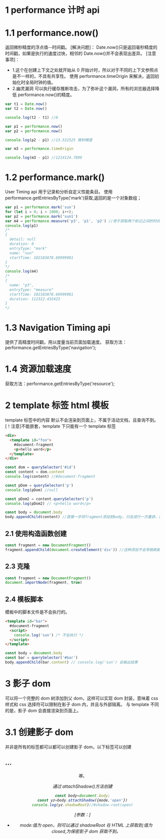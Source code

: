 # 1 performance 计时 api

# 1.1 performance.now()

返回微秒精度的浮点值--时间戳。
[解决问题]：
Date.now()只是返回毫秒精度的时间戳，如果是执行的速度过快，相邻的 Date.now()并不会表现出差异。
[注意事项]：

- 1.这个在创建上下文之处就开始从 0 开始计时，所以对于不同的上下文参照点是不一样的，不具有共享性。
  使用 performance.timeOrigin 来解决，返回初始化时全局时钟的值。
- 2.幽灵漏洞
  可以执行缓存推断攻击，为了弥补这个漏洞，所有的浏览器选择降低 performance.now()的精度。

```js
var t1 = Date.now()
var t2 = Date.now()

console.log(t2 - t1) //0

var p1 = performance.now()
var p2 = performance.now()

console.log(p2 - p1) //13.532525 微秒精度

var m3 = performance.timeOrigin

console.log(m3 - p1) //1214124.7899
```

# 1.2 performance.mark()

User Timing api 用于记录和分析自定义性能条目。
使用 performance.getEntriesByType('mark')获取,返回的是一个对象数组；

```js
var p1 = performance.mark('sun')
for (let i = 0; i < 1000; i++);
var p2 = performance.mark('sun1')
var m4 = performance.measure('p3', 'p1', 'p2') //用于获取两个标记之间的时间差
console.log(p1)
/* 
{
  detail: null
  duration: 0
  entryType: "mark"
  name: "sun"
  startTime: 102183878.69999981
} 
*/
console.log(m4)
/* 
{
  name: "p3",
  entryType: "measure"
  startTime: 102183878.69999981
  duration: 112312.432423
} 
*/
```

# 1.3 Navigation Timing api

提供了高精度时间戳，用以度量当前页面加载速度。
获取方法：performance.getEntriesByType('navigation');

# 1.4 资源加载速度

获取方法：performance.getEntriesByType('resource');

# 2 template 标签 html 模板

template 标签中的内容 默认不会渲染到页面上，不属于活动文档，且查询不到。
[！注意]不能嵌套，template 下只能有一个 template 标签

```html
<div>
  <template id="foo">
    #document-fragment
    <p>hello word</p>
  </template>
</div>
```

```js
const dom = querySelector('#id')
const content = dom.content
console.log(content) //#document-fragment

const pDom = querySelector('p')
console.log(pDom) //null

const pDom2 = content.querySelector('p')
console.log(pDom2) // <p>hello word</p>

const body = document.body
body.appendChild(content) //直接一步将fragment添加到body，只会进行一次重排，就可以直接展示了
```

## 2.1 使用构造函数创建

```js
const fragment = new DocumentFragment()
fragment.appendChild(document.createElement('div')) //这种添加不会导致刷新
```

## 2.3 克隆

```js
const fragment = new DocumentFragment()
document.importNode(fragment, true)
```

## 2.4 模板脚本

模板中的脚本文件是不会执行的。

```html
<template id="bar">
  #document-fragment
  <script>
    console.log('sun') /* 不会执行 */
  </script>
</template>
```

```js
const body = document.body
const bar = querySelector('#bar')
body.appendChild(bar.content) // console.log('sun') 会输出结果
```

# 3 影子 dom

可以将一个完整的 dom 树添加到父 dom，这样可以实现 dom 封装，意味着 css 样式和 css 选择符可以限制在影子 dom 内，并且与外部隔离。
与 template 不同的是，影子 dom 会直接渲染到页面上。

# 3.1 创建影子 dom

并非是所有的标签都可以都可以创建影子 dom，以下标签可以创建

<body><div><span><aside><footer><h1>...<h6><header><main><nav><p>等。

通过 attachShadow()方法创建

```js
const body=document.body;
const yz=body.attachShadow({mode,'open'})
console.log(yz.shadowRoot)//#shadow-root(open)
```

[参数：]

- mode:值为 open，则可以通过 shadowRoot 在 HTML 上获取到;值为 closed,为保密影子 dom 获取不到。
